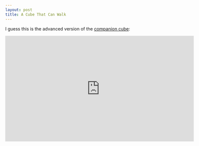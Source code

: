 ```yaml
---
layout: post
title: A Cube That Can Walk
---
```


<p>
I guess this is the advanced version of the
<a href="https://www.google.com/search?q=companion+cube">companion cube</a>:
</p>

<iframe width="600" height="338"
   src="https://www.youtube.com/embed/n_6p-1J551Y" frameborder="0">
</iframe>
